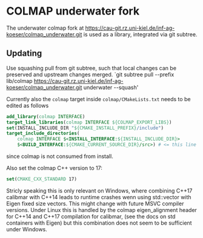# COLMAP underwater fork
The underwater colmap fork at https://cau-git.rz.uni-kiel.de/inf-ag-koeser/colmap_underwater.git is used as a library, integrated via git subtree.
## Updating
Use squashing pull from git subtree, such that local changes can be preserved and upstream changes merged.
`git subtree pull --prefix lib/colmap  https://cau-git.rz.uni-kiel.de/inf-ag-koeser/colmap_underwater.git underwater --squash'

Currently also the `colmap` target inside `colmap/CMakeLists.txt` needs to be edited as follows
```cmake
add_library(colmap INTERFACE)
target_link_libraries(colmap INTERFACE ${COLMAP_EXPORT_LIBS})
set(INSTALL_INCLUDE_DIR "${CMAKE_INSTALL_PREFIX}/include")
target_include_directories(
    colmap INTERFACE $<INSTALL_INTERFACE:${INSTALL_INCLUDE_DIR}>
    $<BUILD_INTERFACE:${CMAKE_CURRENT_SOURCE_DIR}/src>) # <= this line is added
```
since colmap is not consumed from install.

Also set the colmap C++ version to 17:
```cmake
set(CMAKE_CXX_STANDARD 17)
```
Stricly speaking this is only relevant on Windows, where combining C++17 calibmar with C++14 leads to runtime crashes wenn using std::vector with Eigen fixed size vectors.
This might change with future MSVC compiler versions. Under Linux this is handled by the colmap eigen_alignment header for C++14 and C++17 compilation for calibmar,
(see the docs on std containers with Eigen) but this combination does not seem to be sufficient under Windows.
